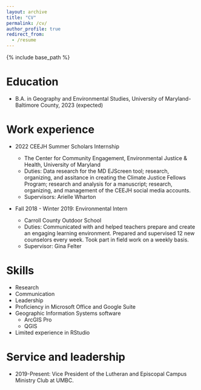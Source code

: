 ```yaml
---
layout: archive
title: "CV"
permalink: /cv/
author_profile: true
redirect_from:
  - /resume
---
```


{% include base_path %}

Education
======
* B.A. in Geography and Environmental Studies, University of Maryland-Baltimore County, 2023 (expected)

Work experience
======
* 2022 CEEJH Summer Scholars Internship
  * The Center for Community Engagement, Environmental Justice & Health, University of Maryland
  * Duties: Data research for the MD EJScreen tool; research, organizing, and assitance in creating the Climate Justice Fellows Program; research and analysis for a manuscript; research, organizing, and management of the CEEJH social media accounts.
  * Supervisors: Arielle Wharton

* Fall 2018 - Winter 2019: Environmental Intern
  * Carroll County Outdoor School
  * Duties: Communicated with and helped teachers prepare and create an engaging learning environment. Prepared and supervised 12 new counselors every week. Took part in field work on a weekly basis.
  * Supervisor: Gina Felter
  
Skills
======
* Research
* Communication
* Leadership
* Proficiency in Microsoft Office and Google Suite
* Geographic Information Systems software
  * ArcGIS Pro
  * QGIS
* Limited experience in RStudio

Service and leadership
======
* 2019-Present: Vice President of the Lutheran and Episcopal Campus Ministry Club at UMBC.
